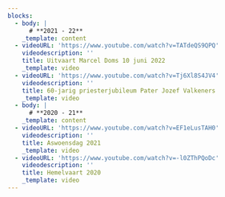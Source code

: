 ```yaml
---
blocks:
  - body: |
      # **2021 - 22**
    _template: content
  - videoURL: 'https://www.youtube.com/watch?v=TATdeQS9QPQ'
    videodescription: ''
    title: Uitvaart Marcel Doms 10 juni 2022
    _template: video
  - videoURL: 'https://www.youtube.com/watch?v=Tj6Xl8S4JV4'
    videodescription: ''
    title: 60-jarig priesterjubileum Pater Jozef Valkeners
    _template: video
  - body: |
      # **2020 - 21**
    _template: content
  - videoURL: 'https://www.youtube.com/watch?v=EF1eLusTAH0'
    videodescription: ''
    title: Aswoensdag 2021
    _template: video
  - videoURL: 'https://www.youtube.com/watch?v=-l0ZThPQoDc'
    videodescription: ''
    title: Hemelvaart 2020
    _template: video
---
```




